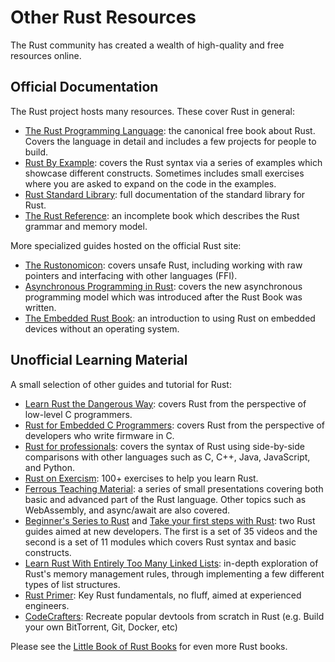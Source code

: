 # Other Rust Resources

The Rust community has created a wealth of high-quality and free resources
online.

## Official Documentation

The Rust project hosts many resources. These cover Rust in general:

* [The Rust Programming Language](https://doc.rust-lang.org/book/): the
  canonical free book about Rust. Covers the language in detail and includes a
  few projects for people to build.
* [Rust By Example](https://doc.rust-lang.org/rust-by-example/): covers the Rust
  syntax via a series of examples which showcase different constructs. Sometimes
  includes small exercises where you are asked to expand on the code in the
  examples.
* [Rust Standard Library](https://doc.rust-lang.org/std/): full documentation of
  the standard library for Rust.
* [The Rust Reference](https://doc.rust-lang.org/reference/): an incomplete book
  which describes the Rust grammar and memory model.

More specialized guides hosted on the official Rust site:

* [The Rustonomicon](https://doc.rust-lang.org/nomicon/): covers unsafe Rust,
  including working with raw pointers and interfacing with other languages
  (FFI).
* [Asynchronous Programming in Rust](https://rust-lang.github.io/async-book/):
  covers the new asynchronous programming model which was introduced after the
  Rust Book was written.
* [The Embedded Rust Book](https://doc.rust-lang.org/stable/embedded-book/): an
  introduction to using Rust on embedded devices without an operating system.

## Unofficial Learning Material

A small selection of other guides and tutorial for Rust:

* [Learn Rust the Dangerous Way](http://cliffle.com/p/dangerust/): covers Rust
  from the perspective of low-level C programmers.
* [Rust for Embedded C
  Programmers](https://docs.opentitan.org/doc/ug/rust_for_c/): covers Rust from
  the perspective of developers who write firmware in C.
* [Rust for professionals](https://overexact.com/rust-for-professionals/):
  covers the syntax of Rust using side-by-side comparisons with other languages
  such as C, C++, Java, JavaScript, and Python.
* [Rust on Exercism](https://exercism.org/tracks/rust): 100+ exercises to help
  you learn Rust.
* [Ferrous Teaching
  Material](https://ferrous-systems.github.io/teaching-material/index.html): a
  series of small presentations covering both basic and advanced part of the
  Rust language. Other topics such as WebAssembly, and async/await are also
  covered.
* [Beginner's Series to
  Rust](https://docs.microsoft.com/en-us/shows/beginners-series-to-rust/) and
  [Take your first steps with
  Rust](https://docs.microsoft.com/en-us/learn/paths/rust-first-steps/): two
  Rust guides aimed at new developers. The first is a set of 35 videos and the
  second is a set of 11 modules which covers Rust syntax and basic constructs.
* [Learn Rust With Entirely Too Many Linked
  Lists](https://rust-unofficial.github.io/too-many-lists/): in-depth
  exploration of Rust's memory management rules, through implementing a few
  different types of list structures.
* [Rust Primer](https://app.codecrafters.io/collections/rust-primer): Key
  Rust fundamentals, no fluff, aimed at experienced engineers.
* [CodeCrafters](https://app.codecrafters.io/tracks/rust): Recreate popular
  devtools from scratch in Rust (e.g. Build your own BitTorrent, Git, Docker, etc)

Please see the [Little Book of Rust Books](https://lborb.github.io/book/) for
even more Rust books.
